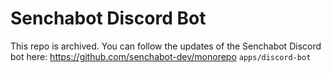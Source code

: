# Senchabot Discord Bot
This repo is archived. You can follow the updates of the Senchabot Discord bot here: https://github.com/senchabot-dev/monorepo `apps/discord-bot`
